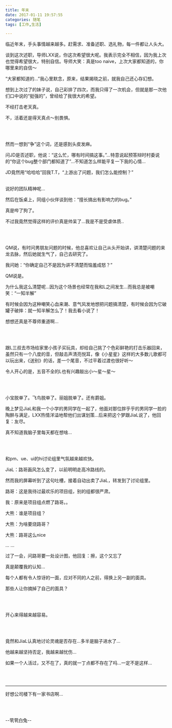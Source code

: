 ```yaml
---
title: 年末
date: 2017-01-11 19:57:55
categories: 随笔
tags: [工作,生活]

---
```

临近年末，手头事情越来越多。赶需求、准备述职、选礼物，每一件都让人头大。

谈到这次述职，导师LXX说，你这次希望很大呢。我表示完全不相信，因为我上次也觉得希望很大，特别自信。导师大笑：真是too naive，上次大家都知道的，你哪里来的自信～

“大家都知道的...”我心里默念，原来，结果揭晓之前，就我自己还心存幻想。

想到上次过了的妹子说，自己彩排了四次，而我只得了一次机会，但就是那一次他们口中说的“挺强的”，曾经给了我很大的希望。

不经打击老天真。

不，活着还是得天真点～别畏惧。

<br /><br />

然而一想到“争”这个词，还是感到头皮发麻。

问JD是否述职，他说：“这么忙，哪有时间搞这事。”...特意说起预答辩时村委说的“你这个bug整个部门都知道了”...不知道怎么样能平复一下我的心情...

JD竟然用“哈哈哈”回我T.T，“上游出了问题，我们怎么能控制？”<br /><br />

说好的团队精神呢...

然后在饭桌上，同组小伙伴谈到他：“擅长搞出有影响力的bug。”

真是哔了狗了。

不过我竟然觉得这样的评价真是帅呆了...我是不是受虐体质..

<br /><br />

QM说，有时问男朋友问题的时候，他总喜欢让自己从头开始讲，讲清楚问题的来龙去脉，然后她就生气了，自己去研究了。

我问她：“你确定自己不是因为讲不清楚而恼羞成怒？”

QM说是。

为什么我这么清楚呢...因为这个场景也经常在我和L之间发生...而我总是被嘲笑：“一知半解”

有时候会因为这种嘲笑心血来潮、意气风发地想把问题搞清楚，有时候会因为它破罐子破摔：就一知半解怎么了！我去看小说了！

想想还真是不尊师重道啊...

<br /><br />

跟L三叔去市场给家里小孩子买玩具，却给自己挑了个色彩鲜艳的打击乐器回来，虽然只有一个八度的音，但敲击声清亮悦耳，像《小星星》这样的大多数儿歌都可以玩出来，《送别》的话，差一个尾音，不过平着过渡也很好听～

令人开心的是，五音不全的L也有兴趣敲出小～星～星～

<br /><br />

小宝脱单了。飞鸟脱单了。丽姐脱单了。还有爵姐。

晚上梦见JiaL和我一个小学的男同学在一起了，他面对那位胖乎乎的男同学一脸的陶醉与满足，LXX热情洋溢地帮他们出谋划策...后来把这个梦跟JiaL说了，他回复：友尽。

真不知道我脑子里每天都在想啥...

<br /><br />

和pm、ue、ui的hi讨论组里气氛越来越欢快。

JiaL：路哥画风怎么变了，以前明明走高冷路线的。

然而我的屏幕听到了这句吐槽，接着自动出卖了JiaL，转发到了讨论组里。

路哥：这是我待过最欢乐的项目组，别的组都很严肃。

我：原来是项目组点燃了路哥。。

大熊：谁是项目组？

大熊：为啥要烧路哥？

大熊：路哥这么nice

... ...

过了一会，问路哥要一处设计图，他回复：擦，这个又忘了

真是颠覆我的认知...

每个人都有令人惊讶的一面，应对不同的人之前，得换上另一副的面具。

那些人让你摘掉了自己的面具？

<br /><br />

开心来得越来越容易。

<br /><br />

竟然和JiaL认真地讨论灵魂是否存在...多半是脑子进水了...

他越来越坚持否定，我越来越忧伤...

如果一个人活过，又不在了，真的就一丁点都不存在了吗...一定不是这样...

<br /><br />

***

好想公司楼下有一家书店啊...

<br /><br />

--茕茕白兔--